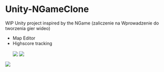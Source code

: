 # Unity-NGameClone
WIP Unity project inspired by the NGame (zaliczenie na Wprowadzenie do tworzenia gier wideo)

- Map Editor
- Highscore tracking <br> <br>
<img src="https://i.imgur.com/bwmJIqG.gif"> <img src="https://i.imgur.com/6zpiMoZ.gif">
<img src="https://i.imgur.com/PAm05Qa.gif">
